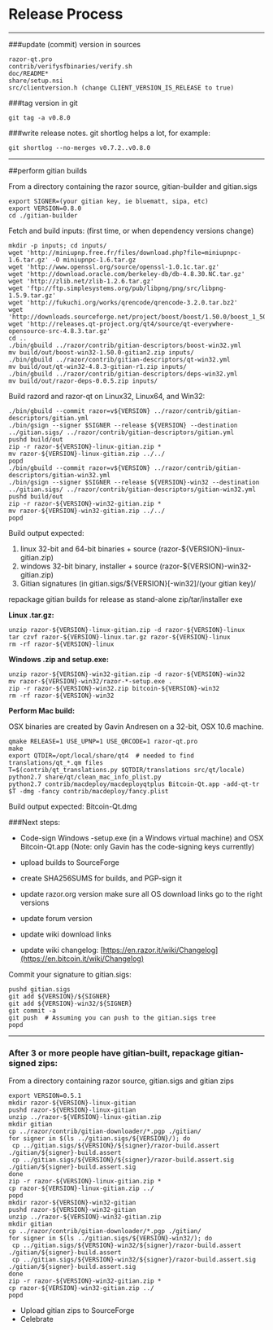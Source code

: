 Release Process
====================

* * *

###update (commit) version in sources


	razor-qt.pro
	contrib/verifysfbinaries/verify.sh
	doc/README*
	share/setup.nsi
	src/clientversion.h (change CLIENT_VERSION_IS_RELEASE to true)

###tag version in git

	git tag -a v0.8.0

###write release notes. git shortlog helps a lot, for example:

	git shortlog --no-merges v0.7.2..v0.8.0

* * *

##perform gitian builds

 From a directory containing the razor source, gitian-builder and gitian.sigs
  
	export SIGNER=(your gitian key, ie bluematt, sipa, etc)
	export VERSION=0.8.0
	cd ./gitian-builder

 Fetch and build inputs: (first time, or when dependency versions change)

	mkdir -p inputs; cd inputs/
	wget 'http://miniupnp.free.fr/files/download.php?file=miniupnpc-1.6.tar.gz' -O miniupnpc-1.6.tar.gz
	wget 'http://www.openssl.org/source/openssl-1.0.1c.tar.gz'
	wget 'http://download.oracle.com/berkeley-db/db-4.8.30.NC.tar.gz'
	wget 'http://zlib.net/zlib-1.2.6.tar.gz'
	wget 'ftp://ftp.simplesystems.org/pub/libpng/png/src/libpng-1.5.9.tar.gz'
	wget 'http://fukuchi.org/works/qrencode/qrencode-3.2.0.tar.bz2'
	wget 'http://downloads.sourceforge.net/project/boost/boost/1.50.0/boost_1_50_0.tar.bz2'
	wget 'http://releases.qt-project.org/qt4/source/qt-everywhere-opensource-src-4.8.3.tar.gz'
	cd ..
	./bin/gbuild ../razor/contrib/gitian-descriptors/boost-win32.yml
	mv build/out/boost-win32-1.50.0-gitian2.zip inputs/
	./bin/gbuild ../razor/contrib/gitian-descriptors/qt-win32.yml
	mv build/out/qt-win32-4.8.3-gitian-r1.zip inputs/
	./bin/gbuild ../razor/contrib/gitian-descriptors/deps-win32.yml
	mv build/out/razor-deps-0.0.5.zip inputs/

 Build razord and razor-qt on Linux32, Linux64, and Win32:
  
	./bin/gbuild --commit razor=v${VERSION} ../razor/contrib/gitian-descriptors/gitian.yml
	./bin/gsign --signer $SIGNER --release ${VERSION} --destination ../gitian.sigs/ ../razor/contrib/gitian-descriptors/gitian.yml
	pushd build/out
	zip -r razor-${VERSION}-linux-gitian.zip *
	mv razor-${VERSION}-linux-gitian.zip ../../
	popd
	./bin/gbuild --commit razor=v${VERSION} ../razor/contrib/gitian-descriptors/gitian-win32.yml
	./bin/gsign --signer $SIGNER --release ${VERSION}-win32 --destination ../gitian.sigs/ ../razor/contrib/gitian-descriptors/gitian-win32.yml
	pushd build/out
	zip -r razor-${VERSION}-win32-gitian.zip *
	mv razor-${VERSION}-win32-gitian.zip ../../
	popd

  Build output expected:

  1. linux 32-bit and 64-bit binaries + source (razor-${VERSION}-linux-gitian.zip)
  2. windows 32-bit binary, installer + source (razor-${VERSION}-win32-gitian.zip)
  3. Gitian signatures (in gitian.sigs/${VERSION}[-win32]/(your gitian key)/

repackage gitian builds for release as stand-alone zip/tar/installer exe

**Linux .tar.gz:**

	unzip razor-${VERSION}-linux-gitian.zip -d razor-${VERSION}-linux
	tar czvf razor-${VERSION}-linux.tar.gz razor-${VERSION}-linux
	rm -rf razor-${VERSION}-linux

**Windows .zip and setup.exe:**

	unzip razor-${VERSION}-win32-gitian.zip -d razor-${VERSION}-win32
	mv razor-${VERSION}-win32/razor-*-setup.exe .
	zip -r razor-${VERSION}-win32.zip bitcoin-${VERSION}-win32
	rm -rf razor-${VERSION}-win32

**Perform Mac build:**

  OSX binaries are created by Gavin Andresen on a 32-bit, OSX 10.6 machine.

	qmake RELEASE=1 USE_UPNP=1 USE_QRCODE=1 razor-qt.pro
	make
	export QTDIR=/opt/local/share/qt4  # needed to find translations/qt_*.qm files
	T=$(contrib/qt_translations.py $QTDIR/translations src/qt/locale)
	python2.7 share/qt/clean_mac_info_plist.py
	python2.7 contrib/macdeploy/macdeployqtplus Bitcoin-Qt.app -add-qt-tr $T -dmg -fancy contrib/macdeploy/fancy.plist

 Build output expected: Bitcoin-Qt.dmg

###Next steps:

* Code-sign Windows -setup.exe (in a Windows virtual machine) and
  OSX Bitcoin-Qt.app (Note: only Gavin has the code-signing keys currently)

* upload builds to SourceForge

* create SHA256SUMS for builds, and PGP-sign it

* update razor.org version
  make sure all OS download links go to the right versions

* update forum version

* update wiki download links

* update wiki changelog: [https://en.razor.it/wiki/Changelog](https://en.bitcoin.it/wiki/Changelog)

Commit your signature to gitian.sigs:

	pushd gitian.sigs
	git add ${VERSION}/${SIGNER}
	git add ${VERSION}-win32/${SIGNER}
	git commit -a
	git push  # Assuming you can push to the gitian.sigs tree
	popd

-------------------------------------------------------------------------

### After 3 or more people have gitian-built, repackage gitian-signed zips:

From a directory containing razor source, gitian.sigs and gitian zips

	export VERSION=0.5.1
	mkdir razor-${VERSION}-linux-gitian
	pushd razor-${VERSION}-linux-gitian
	unzip ../razor-${VERSION}-linux-gitian.zip
	mkdir gitian
	cp ../razor/contrib/gitian-downloader/*.pgp ./gitian/
	for signer in $(ls ../gitian.sigs/${VERSION}/); do
	 cp ../gitian.sigs/${VERSION}/${signer}/razor-build.assert ./gitian/${signer}-build.assert
	 cp ../gitian.sigs/${VERSION}/${signer}/razor-build.assert.sig ./gitian/${signer}-build.assert.sig
	done
	zip -r razor-${VERSION}-linux-gitian.zip *
	cp razor-${VERSION}-linux-gitian.zip ../
	popd
	mkdir razor-${VERSION}-win32-gitian
	pushd razor-${VERSION}-win32-gitian
	unzip ../razor-${VERSION}-win32-gitian.zip
	mkdir gitian
	cp ../razor/contrib/gitian-downloader/*.pgp ./gitian/
	for signer in $(ls ../gitian.sigs/${VERSION}-win32/); do
	 cp ../gitian.sigs/${VERSION}-win32/${signer}/razor-build.assert ./gitian/${signer}-build.assert
	 cp ../gitian.sigs/${VERSION}-win32/${signer}/razor-build.assert.sig ./gitian/${signer}-build.assert.sig
	done
	zip -r razor-${VERSION}-win32-gitian.zip *
	cp razor-${VERSION}-win32-gitian.zip ../
	popd

- Upload gitian zips to SourceForge
- Celebrate 
